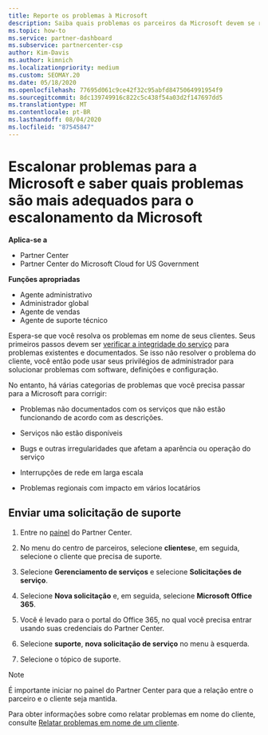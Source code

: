 ```yaml
---
title: Reporte os problemas à Microsoft
description: Saiba quais problemas os parceiros da Microsoft devem se resolver para seus clientes e quais problemas eles podem precisar escalonar para a Microsoft.
ms.topic: how-to
ms.service: partner-dashboard
ms.subservice: partnercenter-csp
author: Kim-Davis
ms.author: kimnich
ms.localizationpriority: medium
ms.custom: SEOMAY.20
ms.date: 05/18/2020
ms.openlocfilehash: 77695d061c9ce42f32c95abfd8475064991954f9
ms.sourcegitcommit: 8dc139749916c822c5c438f54a03d2f147697dd5
ms.translationtype: MT
ms.contentlocale: pt-BR
ms.lasthandoff: 08/04/2020
ms.locfileid: "87545847"
---
```

# <a name="escalate-problems-to-microsoft-and-learn-which-issues-are-more-suited-to-microsoft-escalation"></a>Escalonar problemas para a Microsoft e saber quais problemas são mais adequados para o escalonamento da Microsoft  

**Aplica-se a**

- Partner Center
- Partner Center do Microsoft Cloud for US Government

**Funções apropriadas**

- Agente administrativo
- Administrador global
- Agente de vendas
- Agente de suporte técnico

Espera-se que você resolva os problemas em nome de seus clientes. Seus primeiros passos devem ser [verificar a integridade do serviço](check-service-health.md) para problemas existentes e documentados. Se isso não resolver o problema do cliente, você então pode usar seus privilégios de administrador para solucionar problemas com software, definições e configuração.

No entanto, há várias categorias de problemas que você precisa passar para a Microsoft para corrigir:

- Problemas não documentados com os serviços que não estão funcionando de acordo com as descrições.

- Serviços não estão disponíveis

- Bugs e outras irregularidades que afetam a aparência ou operação do serviço

- Interrupções de rede em larga escala

- Problemas regionais com impacto em vários locatários

## <a name="submit-a-support-request"></a>Enviar uma solicitação de suporte

1. Entre no [painel](https://partner.microsoft.com/dashboard) do Partner Center.

2. No menu do centro de parceiros, selecione **clientes**e, em seguida, selecione o cliente que precisa de suporte.

3. Selecione **Gerenciamento de serviços** e selecione **Solicitações de serviço**.

4. Selecione **Nova solicitação** e, em seguida, selecione **Microsoft Office 365**.

5. Você é levado para o portal do Office 365, no qual você precisa entrar usando suas credenciais do Partner Center.

6. Selecione **suporte**, **nova solicitação de serviço** no menu à esquerda.

7. Selecione o tópico de suporte.

>[!NOTE]
>É importante iniciar no painel do Partner Center para que a relação entre o parceiro e o cliente seja mantida. 

Para obter informações sobre como relatar problemas em nome do cliente, consulte [Relatar problemas em nome de um cliente](report-problems-on-behalf-of-a-customer.md).

